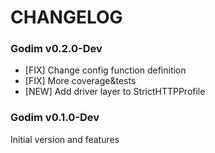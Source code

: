 # CHANGELOG

### Godim v0.2.0-Dev
- [FIX] Change config function definition
- [FIX] More coverage&tests
- [NEW] Add driver layer to StrictHTTPProfile

### Godim v0.1.0-Dev
Initial version and features
